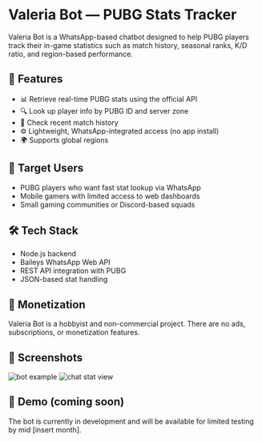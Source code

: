 # Valeria Bot — PUBG Stats Tracker

Valeria Bot is a WhatsApp-based chatbot designed to help PUBG players track their in-game statistics such as match history, seasonal ranks, K/D ratio, and region-based performance.

## 🚀 Features

- 📊 Retrieve real-time PUBG stats using the official API
- 🔍 Look up player info by PUBG ID and server zone
- 📅 Check recent match history
- ⚙️ Lightweight, WhatsApp-integrated access (no app install)
- 🌍 Supports global regions

## 🎯 Target Users

- PUBG players who want fast stat lookup via WhatsApp
- Mobile gamers with limited access to web dashboards
- Small gaming communities or Discord-based squads

## 🛠️ Tech Stack

- Node.js backend
- Baileys WhatsApp Web API
- REST API integration with PUBG
- JSON-based stat handling

## 📝 Monetization

Valeria Bot is a hobbyist and non-commercial project. There are no ads, subscriptions, or monetization features.

## 📸 Screenshots

![bot example](https://your-image-link.com/sample1.png)
![chat stat view](https://your-image-link.com/sample2.png)

## 🔗 Demo (coming soon)

The bot is currently in development and will be available for limited testing by mid [insert month].

